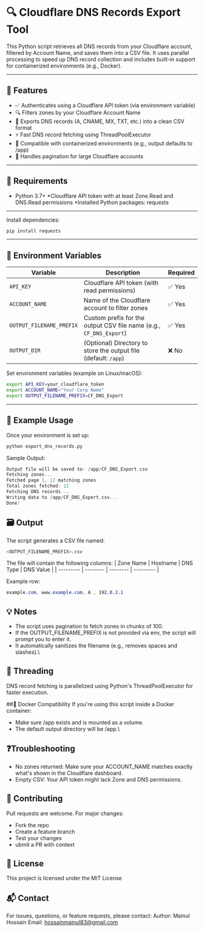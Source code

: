 # 🔍 Cloudflare DNS Records Export Tool

This Python script retrieves all DNS records from your Cloudflare account, filtered by Account Name, and saves them into a CSV file. It uses parallel processing to speed up DNS record collection and includes built-in support for containerized environments (e.g., Docker).

---
## 🚀 Features
* ✅ Authenticates using a Cloudflare API token (via environment variable)
* 🔍 Filters zones by your Cloudflare Account Name
* 📄 Exports DNS records (A, CNAME, MX, TXT, etc.) into a clean CSV format
* ⚡ Fast DNS record fetching using ThreadPoolExecutor
* 📁 Compatible with containerized environments (e.g., output defaults to /app)
* 🔄 Handles pagination for large Cloudflare accounts
---

## 🧠 Requirements
* Python 3.7+
*Cloudflare API token with at least Zone.Read and DNS.Read permissions
*Installed Python packages: requests
---
Install dependencies:
```bash
pip install requests
```
---
## 🔐 Environment Variables

| Variable                 | Description                                                        | Required |
| ------------------------ | ------------------------------------------------------------------ | -------- |
| `API_KEY`                | Cloudflare API token (with read permissions)                       | ✅ Yes    |
| `ACCOUNT_NAME`           | Name of the Cloudflare account to filter zones                     | ✅ Yes    |
| `OUTPUT_FILENAME_PREFIX` | Custom prefix for the output CSV file name (e.g., `CF_DNS_Export`) | ✅ Yes    |
| `OUTPUT_DIR`             | (Optional) Directory to store the output file (default: `/app`)    | ❌ No     |


Set environment variables (example on Linux/macOS):
```bash
export API_KEY=your_cloudflare_token
export ACCOUNT_NAME="Your Corp Name"
export OUTPUT_FILENAME_PREFIX=CF_DNS_Export
```
---
## 🧪 Example Usage
Once your environment is set up:
```bash
python export_dns_records.py
```
Sample Output:
```swift
Output file will be saved to: /app/CF_DNS_Export.csv
Fetching zones...
Fetched page 1, 12 matching zones
Total zones fetched: 12
Fetching DNS records...
Writing data to /app/CF_DNS_Export.csv...
Done!
```

## 🗃️ Output
The script generates a CSV file named:
```bash
<OUTPUT_FILENAME_PREFIX>.csv
```

The file will contain the following columns:
| Zone Name | Hostname | DNS Type | DNS Value |
| --------- | -------- | -------- | --------- |

Example row:
```css
example.com, www.example.com, A , 192.0.2.1
```

## 💡 Notes
* The script uses pagination to fetch zones in chunks of 100.
* If the OUTPUT_FILENAME_PREFIX is not provided via env, the script will prompt you to enter it.
* It automatically sanitizes the filename (e.g., removes spaces and slashes).\

## 🧵 Threading
DNS record fetching is parallelized using Python's ThreadPoolExecutor for faster execution.

##🐳 Docker Compatibility
If you're using this script inside a Docker container:
  * Make sure /app exists and is mounted as a volume.
  * The default output directory will be /app.\

## ❓Troubleshooting
* No zones returned: Make sure your ACCOUNT_NAME matches exactly what's shown in the Cloudflare dashboard.
* Empty CSV: Your API token might lack Zone and DNS permissions.

## 🤝 Contributing
Pull requests are welcome. For major changes:
* Fork the repo
* Create a feature branch
* Test your changes
* ubmit a PR with context

## 📝 License
This project is licensed under the MIT License

## 📬 Contact
For issues, questions, or feature requests, please contact:
Author: Mainul Hossain
Email: hossainmainul83@gmail.com
